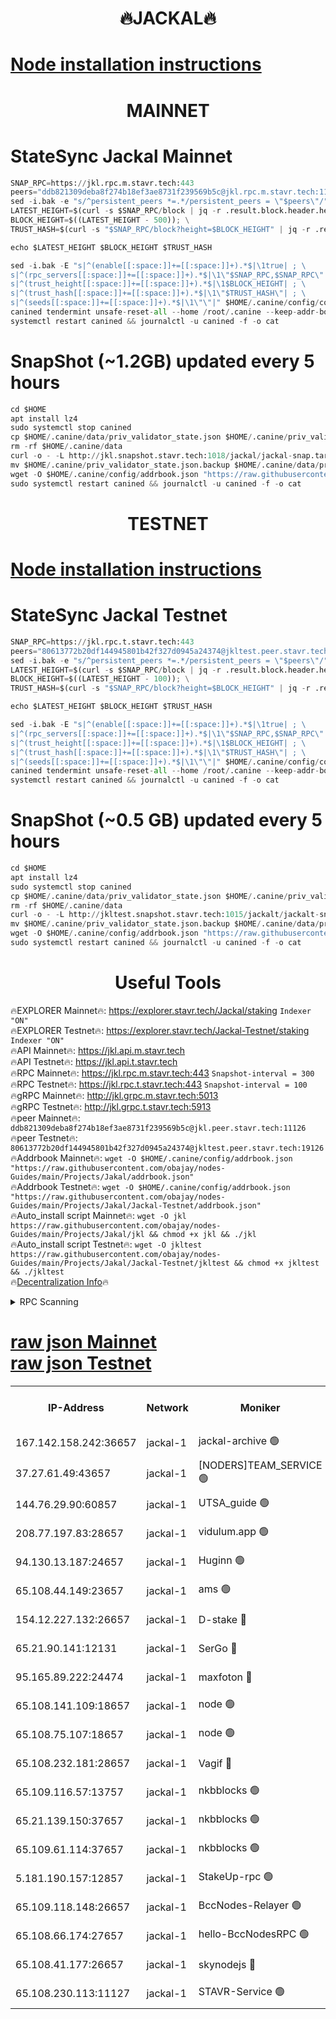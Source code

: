 <h1 align="center"> 🔥JACKAL🔥</h1>

[Node installation instructions](https://github.com/obajay/nodes-Guides/tree/main/Projects/Jakal)
=

<h1 align="center"> MAINNET</h1>

# StateSync Jackal Mainnet
```python
SNAP_RPC=https://jkl.rpc.m.stavr.tech:443
peers="ddb821309deba8f274b18ef3ae8731f239569b5c@jkl.rpc.m.stavr.tech:11126"
sed -i.bak -e "s/^persistent_peers *=.*/persistent_peers = \"$peers\"/" $HOME/.canine/config/config.toml
LATEST_HEIGHT=$(curl -s $SNAP_RPC/block | jq -r .result.block.header.height); \
BLOCK_HEIGHT=$((LATEST_HEIGHT - 500)); \
TRUST_HASH=$(curl -s "$SNAP_RPC/block?height=$BLOCK_HEIGHT" | jq -r .result.block_id.hash)

echo $LATEST_HEIGHT $BLOCK_HEIGHT $TRUST_HASH

sed -i.bak -E "s|^(enable[[:space:]]+=[[:space:]]+).*$|\1true| ; \
s|^(rpc_servers[[:space:]]+=[[:space:]]+).*$|\1\"$SNAP_RPC,$SNAP_RPC\"| ; \
s|^(trust_height[[:space:]]+=[[:space:]]+).*$|\1$BLOCK_HEIGHT| ; \
s|^(trust_hash[[:space:]]+=[[:space:]]+).*$|\1\"$TRUST_HASH\"| ; \
s|^(seeds[[:space:]]+=[[:space:]]+).*$|\1\"\"|" $HOME/.canine/config/config.toml
canined tendermint unsafe-reset-all --home /root/.canine --keep-addr-book
systemctl restart canined && journalctl -u canined -f -o cat
```
# SnapShot (~1.2GB) updated every 5 hours
```python
cd $HOME
apt install lz4
sudo systemctl stop canined
cp $HOME/.canine/data/priv_validator_state.json $HOME/.canine/priv_validator_state.json.backup
rm -rf $HOME/.canine/data
curl -o - -L http://jkl.snapshot.stavr.tech:1018/jackal/jackal-snap.tar.lz4 | lz4 -c -d - | tar -x -C $HOME/.canine --strip-components 2
mv $HOME/.canine/priv_validator_state.json.backup $HOME/.canine/data/priv_validator_state.json
wget -O $HOME/.canine/config/addrbook.json "https://raw.githubusercontent.com/obajay/nodes-Guides/main/Projects/Jakal/addrbook.json"
sudo systemctl restart canined && journalctl -u canined -f -o cat
```

<h1 align="center"> TESTNET</h1>

[Node installation instructions](https://github.com/obajay/nodes-Guides/tree/main/Projects/Jakal/Jackal-Testnet)
=

# StateSync Jackal Testnet
```python
SNAP_RPC=https://jkl.rpc.t.stavr.tech:443
peers="80613772b20df144945801b42f327d0945a24374@jkltest.peer.stavr.tech:19126"
sed -i.bak -e "s/^persistent_peers *=.*/persistent_peers = \"$peers\"/" $HOME/.canine/config/config.toml
LATEST_HEIGHT=$(curl -s $SNAP_RPC/block | jq -r .result.block.header.height); \
BLOCK_HEIGHT=$((LATEST_HEIGHT - 100)); \
TRUST_HASH=$(curl -s "$SNAP_RPC/block?height=$BLOCK_HEIGHT" | jq -r .result.block_id.hash)

echo $LATEST_HEIGHT $BLOCK_HEIGHT $TRUST_HASH

sed -i.bak -E "s|^(enable[[:space:]]+=[[:space:]]+).*$|\1true| ; \
s|^(rpc_servers[[:space:]]+=[[:space:]]+).*$|\1\"$SNAP_RPC,$SNAP_RPC\"| ; \
s|^(trust_height[[:space:]]+=[[:space:]]+).*$|\1$BLOCK_HEIGHT| ; \
s|^(trust_hash[[:space:]]+=[[:space:]]+).*$|\1\"$TRUST_HASH\"| ; \
s|^(seeds[[:space:]]+=[[:space:]]+).*$|\1\"\"|" $HOME/.canine/config/config.toml
canined tendermint unsafe-reset-all --home /root/.canine --keep-addr-book
systemctl restart canined && journalctl -u canined -f -o cat
```
# SnapShot (~0.5 GB) updated every 5 hours
```python
cd $HOME
apt install lz4
sudo systemctl stop canined
cp $HOME/.canine/data/priv_validator_state.json $HOME/.canine/priv_validator_state.json.backup
rm -rf $HOME/.canine/data
curl -o - -L http://jkltest.snapshot.stavr.tech:1015/jackalt/jackalt-snap.tar.lz4 | lz4 -c -d - | tar -x -C $HOME/.canine --strip-components 2
mv $HOME/.canine/priv_validator_state.json.backup $HOME/.canine/data/priv_validator_state.json
wget -O $HOME/.canine/config/addrbook.json "https://raw.githubusercontent.com/obajay/nodes-Guides/main/Projects/Jakal/Jackal-Testnet/addrbook.json"
sudo systemctl restart canined && journalctl -u canined -f -o cat
```

 <h1 align="center"> Useful Tools</h1>

🔥EXPLORER Mainnet🔥:      https://explorer.stavr.tech/Jackal/staking		        `Indexer "ON"` \
🔥EXPLORER Testnet🔥:      https://explorer.stavr.tech/Jackal-Testnet/staking     `Indexer "ON"` \
🔥API Mainnet🔥: 			 		 https://jkl.api.m.stavr.tech \
🔥API Testnet🔥: 			 		 https://jkl.api.t.stavr.tech \
🔥RPC Mainnet🔥:           https://jkl.rpc.m.stavr.tech:443              `Snapshot-interval = 300` \
🔥RPC Testnet🔥:           https://jkl.rpc.t.stavr.tech:443              `Snapshot-interval = 100` \
🔥gRPC Mainnet🔥:          http://jkl.grpc.m.stavr.tech:5013 \
🔥gRPC Testnet🔥:          http://jkl.grpc.t.stavr.tech:5913 \
🔥peer Mainnet🔥:					 `ddb821309deba8f274b18ef3ae8731f239569b5c@jkl.peer.stavr.tech:11126` \
🔥peer Testnet🔥:					 `80613772b20df144945801b42f327d0945a24374@jkltest.peer.stavr.tech:19126` \
🔥Addrbook Mainnet🔥:    ```wget -O $HOME/.canine/config/addrbook.json "https://raw.githubusercontent.com/obajay/nodes-Guides/main/Projects/Jakal/addrbook.json"``` \
🔥Addrbook Testnet🔥:    ```wget -O $HOME/.canine/config/addrbook.json "https://raw.githubusercontent.com/obajay/nodes-Guides/main/Projects/Jakal/Jackal-Testnet/addrbook.json"``` \
🔥Auto_install script Mainnet🔥: ```wget -O jkl https://raw.githubusercontent.com/obajay/nodes-Guides/main/Projects/Jakal/jkl && chmod +x jkl && ./jkl``` \
🔥Auto_install script Testnet🔥: ```wget -O jkltest https://raw.githubusercontent.com/obajay/nodes-Guides/main/Projects/Jakal/Jackal-Testnet/jkltest && chmod +x jkltest && ./jkltest``` \
🔥[Decentralization Info](https://github.com/obajay/StateSync-snapshots/tree/main/Projects/Jackal/Decentralization)🔥


<details>
<summary>RPC Scanning</summary>

<h2 align="center"> We scan nodes in real time every 4 hours. And we provide the final result of RPC endpoints.
We cannot influence the operation of these nodes in any way. </h2>


```python
If Voting Power is higher than 0 --> then the Node is a validator of the network and may be subject to attack and be a potential threat to the chain.
```
```python
We marked such validators with a red symbol
```

</details>

[raw json Mainnet](https://rpc-check.jaclalm.stavr.tech/jaclalm/rpc-jaclalm-result.json) \
[raw json Testnet](https://github.com/obajay/StateSync-snapshots/tree/main/Projects/Jackal/Rpc-Check-Testnet)
=

<table><tr><th>IP-Address</th><th>Network</th><th>Moniker</th><th>Latest Block Height</th><th>Earliest Block Height</th><th>Catching Up</th><th>Tx Index</th><th>Voting Power</th><th>Scan Time</th></tr><tr><td>167.142.158.242:36657</td><td>jackal-1</td><td>jackal-archive 🟢</td><td>6544662</td><td>2770293</td><td>False</td><td>on</td><td>0</td><td>2024-02-19T01:06:08.932713649UTC</td></tr><tr><td>37.27.61.49:43657</td><td>jackal-1</td><td>[NODERS]TEAM_SERVICE 🟢</td><td>6544628</td><td>6142001</td><td>False</td><td>on</td><td>0</td><td>2024-02-19T01:02:47.514761833UTC</td></tr><tr><td>144.76.29.90:60857</td><td>jackal-1</td><td>UTSA_guide 🟢</td><td>6544650</td><td>6280001</td><td>False</td><td>on</td><td>0</td><td>2024-02-19T01:04:59.007095833UTC</td></tr><tr><td>208.77.197.83:28657</td><td>jackal-1</td><td>vidulum.app 🟢</td><td>6544662</td><td>6296001</td><td>False</td><td>on</td><td>0</td><td>2024-02-19T01:06:08.143052619UTC</td></tr><tr><td>94.130.13.187:24657</td><td>jackal-1</td><td>Huginn 🟢</td><td>6522605</td><td>6424001</td><td>False</td><td>on</td><td>0</td><td>2024-02-19T01:06:26.225452461UTC</td></tr><tr><td>65.108.44.149:23657</td><td>jackal-1</td><td>ams 🟢</td><td>6544656</td><td>6431811</td><td>False</td><td>on</td><td>0</td><td>2024-02-19T01:05:29.563250787UTC</td></tr><tr><td>154.12.227.132:26657</td><td>jackal-1</td><td>D-stake 🔴</td><td>6544630</td><td>6434501</td><td>False</td><td>off</td><td>130243</td><td>2024-02-19T01:03:03.073924703UTC</td></tr><tr><td>65.21.90.141:12131</td><td>jackal-1</td><td>SerGo 🔴</td><td>6544634</td><td>6444634</td><td>False</td><td>off</td><td>51100</td><td>2024-02-19T01:03:24.861468736UTC</td></tr><tr><td>95.165.89.222:24474</td><td>jackal-1</td><td>maxfoton 🔴</td><td>6544653</td><td>6444653</td><td>False</td><td>off</td><td>117661</td><td>2024-02-19T01:05:14.781665299UTC</td></tr><tr><td>65.108.141.109:18657</td><td>jackal-1</td><td>node 🟢</td><td>6544631</td><td>6444728</td><td>False</td><td>on</td><td>0</td><td>2024-02-19T01:03:07.724925776UTC</td></tr><tr><td>65.108.75.107:18657</td><td>jackal-1</td><td>node 🟢</td><td>6544644</td><td>6458311</td><td>False</td><td>on</td><td>0</td><td>2024-02-19T01:04:21.318468276UTC</td></tr><tr><td>65.108.232.181:28657</td><td>jackal-1</td><td>Vagif 🔴</td><td>6544653</td><td>6462201</td><td>False</td><td>off</td><td>60003</td><td>2024-02-19T01:05:14.345793480UTC</td></tr><tr><td>65.109.116.57:13757</td><td>jackal-1</td><td>nkbblocks 🟢</td><td>6544667</td><td>6468668</td><td>False</td><td>on</td><td>0</td><td>2024-02-19T01:06:36.829556343UTC</td></tr><tr><td>65.21.139.150:37657</td><td>jackal-1</td><td>nkbblocks 🟢</td><td>6544634</td><td>6473101</td><td>False</td><td>on</td><td>0</td><td>2024-02-19T01:03:22.498465392UTC</td></tr><tr><td>65.109.61.114:37657</td><td>jackal-1</td><td>nkbblocks 🟢</td><td>6544642</td><td>6473101</td><td>False</td><td>on</td><td>0</td><td>2024-02-19T01:04:10.666019294UTC</td></tr><tr><td>5.181.190.157:12857</td><td>jackal-1</td><td>StakeUp-rpc 🟢</td><td>6530395</td><td>6486001</td><td>False</td><td>on</td><td>0</td><td>2024-02-19T01:03:00.328216830UTC</td></tr><tr><td>65.109.118.148:26657</td><td>jackal-1</td><td>BccNodes-Relayer 🟢</td><td>6544649</td><td>6489001</td><td>False</td><td>on</td><td>0</td><td>2024-02-19T01:04:48.371966302UTC</td></tr><tr><td>65.108.66.174:27657</td><td>jackal-1</td><td>hello-BccNodesRPC 🟢</td><td>6544651</td><td>6489001</td><td>False</td><td>on</td><td>0</td><td>2024-02-19T01:05:01.476891276UTC</td></tr><tr><td>65.108.41.177:26657</td><td>jackal-1</td><td>skynodejs 🔴</td><td>6544662</td><td>6509001</td><td>False</td><td>on</td><td>83702</td><td>2024-02-19T01:06:09.350124900UTC</td></tr><tr><td>65.108.230.113:11127</td><td>jackal-1</td><td>STAVR-Service 🟢</td><td>6544657</td><td>6543501</td><td>False</td><td>on</td><td>0</td><td>2024-02-19T01:05:36.107058504UTC</td></tr></table>
